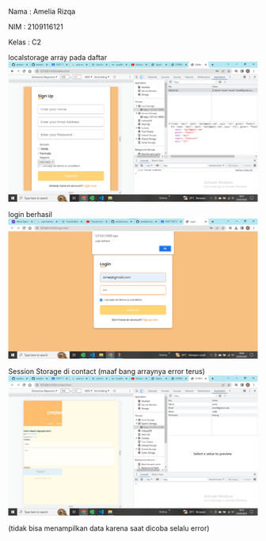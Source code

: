 Nama    : Amelia Rizqa

NIM     : 2109116121

Kelas   : C2

localstorage array pada daftar 
<img src="images/localstr.png">

login berhasil
<img src="images/log berhasil.png">

Session Storage di contact (maaf bang arraynya error terus)
<img src="images/session.png">

(tidak bisa menampilkan data karena saat dicoba selalu error)
